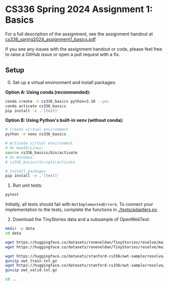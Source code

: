# CS336 Spring 2024 Assignment 1: Basics

For a full description of the assignment, see the assignment handout at
[cs336_spring2024_assignment1_basics.pdf](./cs336_spring2024_assignment1_basics.pdf)

If you see any issues with the assignment handout or code, please feel free to
raise a GitHub issue or open a pull request with a fix.

## Setup

0. Set up a virtual environment and install packages:

**Option A: Using conda (recommended):**
``` sh
conda create -n cs336_basics python=3.10 --yes
conda activate cs336_basics
pip install -e .'[test]'
```

**Option B: Using Python's built-in venv (without conda):**
``` sh
# Create virtual environment
python -m venv cs336_basics

# Activate virtual environment
# On macOS/Linux:
source cs336_basics/bin/activate
# On Windows:
# cs336_basics\Scripts\activate

# Install packages
pip install -e .'[test]'
```

1. Run unit tests:

``` sh
pytest
```

Initially, all tests should fail with `NotImplementedError`s.
To connect your implementation to the tests, complete the
functions in [./tests/adapters.py](./tests/adapters.py).

2. Download the TinyStories data and a subsample of OpenWebText:

``` sh
mkdir -p data
cd data

wget https://huggingface.co/datasets/roneneldan/TinyStories/resolve/main/TinyStoriesV2-GPT4-train.txt
wget https://huggingface.co/datasets/roneneldan/TinyStories/resolve/main/TinyStoriesV2-GPT4-valid.txt

wget https://huggingface.co/datasets/stanford-cs336/owt-sample/resolve/main/owt_train.txt.gz
gunzip owt_train.txt.gz
wget https://huggingface.co/datasets/stanford-cs336/owt-sample/resolve/main/owt_valid.txt.gz
gunzip owt_valid.txt.gz

cd ..
```

